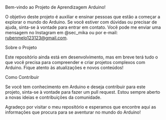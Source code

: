 

Bem-vindo ao Projeto de Aprendizagem Arduino!

O objetivo deste projeto é auxiliar e ensinar pessoas que estão a começar a explorar o mundo do Arduino. Se você estiver com dúvidas ou precisar de ajuda, sinta-se à vontade para entrar em contato. Você pode me enviar uma mensagem no Instagram em @sec_mika ou por e-mail: rubenmelo123123@gmail.com.

Sobre o Projeto

Este repositório ainda está em desenvolvimento, mas em breve terá tudo o que você precisa para compreender e criar projetos complexos com Arduino. Fique atento às atualizações e novos conteúdos!

Como Contribuir

Se você tem conhecimento em Arduino e deseja contribuir para este projeto, sinta-se à vontade para fazer um pull request. Estou sempre aberto a novas ideias e contribuições da comunidade.

Agradeço por visitar o meu repositório e esperamos que encontre aqui as informações que procura para se aventurar no mundo do Arduino!

